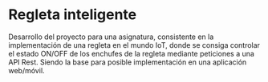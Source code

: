 # Regleta inteligente
Desarrollo del proyecto para una asignatura, consistente en la implementación de una regleta en el mundo IoT, donde se consiga controlar el estado ON/OFF de los enchufes de la regleta mediante peticiones a una API Rest.
Siendo la base para posible implementación en una aplicación web/móvil.
